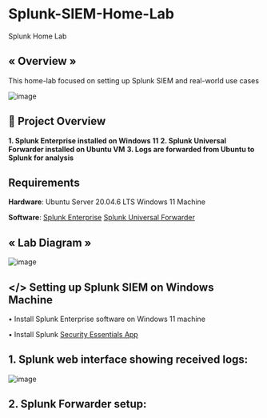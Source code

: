 # Splunk-SIEM-Home-Lab

Splunk Home Lab

## « Overview »
This home-lab focused on setting up Splunk SIEM and real-world use cases

![image](https://github.com/user-attachments/assets/83156f21-9f70-4bdc-8a13-177509153fbe)

## 📌 Project Overview 

**1. Splunk Enterprise installed on Windows 11**
**2. Splunk Universal Forwarder installed on Ubuntu VM**
**3. Logs are forwarded from Ubuntu to Splunk for analysis**

## Requirements
**Hardware**:
  Ubuntu Server 20.04.6 LTS 
  Windows 11 Machine

**Software**:
   [Splunk Enterprise]((https://www.splunk.com/en_us/download/splunk-enterprise.html)) 
   [Splunk Universal Forwarder]((https://www.splunk.com/en_us/download/universal-forwarder.html_))

## « Lab Diagram »

![image](https://github.com/user-attachments/assets/af02b670-74e9-4e35-b03c-4f165a4a2093)


## </> Setting up Splunk SIEM on Windows Machine

• Install Splunk Enterprise software on Windows 11 machine

• Install Splunk [Security Essentials App]((https://www.splunk.com/en_us/download/splunk-enterprise.html))

## 1. Splunk web interface showing received logs: 
![image](https://github.com/user-attachments/assets/5ca7004c-715b-4e44-99ca-b105c9a05536)

## 2. Splunk Forwarder setup: 



